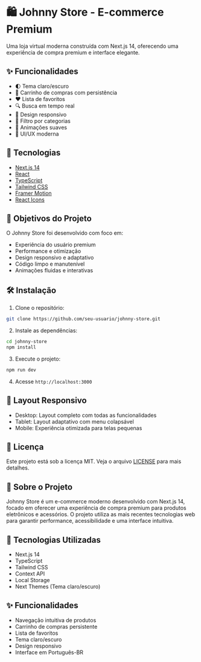 # 🛍️ Johnny Store - E-commerce Premium

Uma loja virtual moderna construída com Next.js 14, oferecendo uma experiência de compra premium e interface elegante.

## ✨ Funcionalidades

- 🌓 Tema claro/escuro
- 🛒 Carrinho de compras com persistência
- ❤️ Lista de favoritos
- 🔍 Busca em tempo real
- 📱 Design responsivo
- 🎯 Filtro por categorias
- 🎨 Animações suaves
- 💫 UI/UX moderna

## 🚀 Tecnologias

- [Next.js 14](https://nextjs.org/)
- [React](https://reactjs.org/)
- [TypeScript](https://www.typescriptlang.org/)
- [Tailwind CSS](https://tailwindcss.com/)
- [Framer Motion](https://www.framer.com/motion/)
- [React Icons](https://react-icons.github.io/react-icons/)

## 🎯 Objetivos do Projeto

O Johnny Store foi desenvolvido com foco em:

- Experiência do usuário premium
- Performance e otimização
- Design responsivo e adaptativo
- Código limpo e manutenível
- Animações fluidas e interativas

## 🛠️ Instalação

1. Clone o repositório:
```bash
git clone https://github.com/seu-usuario/johnny-store.git
```

2. Instale as dependências:
```bash
cd johnny-store
npm install
```

3. Execute o projeto:
```bash
npm run dev
```

4. Acesse `http://localhost:3000`

## 📱 Layout Responsivo

- Desktop: Layout completo com todas as funcionalidades
- Tablet: Layout adaptativo com menu colapsável
- Mobile: Experiência otimizada para telas pequenas



## 📝 Licença

Este projeto está sob a licença MIT. Veja o arquivo [LICENSE](LICENSE) para mais detalhes.


## 📝 Sobre o Projeto

Johnny Store é um e-commerce moderno desenvolvido com Next.js 14, focado em oferecer uma experiência de compra premium para produtos eletrônicos e acessórios. O projeto utiliza as mais recentes tecnologias web para garantir performance, acessibilidade e uma interface intuitiva.

## 🚀 Tecnologias Utilizadas

- Next.js 14
- TypeScript
- Tailwind CSS
- Context API
- Local Storage
- Next Themes (Tema claro/escuro)

## ✨ Funcionalidades

- Navegação intuitiva de produtos
- Carrinho de compras persistente
- Lista de favoritos
- Tema claro/escuro
- Design responsivo
- Interface em Português-BR

 
 
